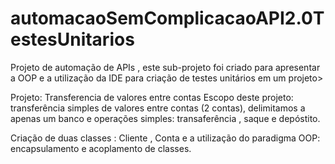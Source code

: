 # automacaoSemComplicacaoAPI2.0TestesUnitarios

Projeto de automação de APIs , este sub-projeto foi criado para apresentar a OOP e a utilização da IDE para criação de testes unitários em um projeto>

Projeto: Transferencia de valores entre contas
Escopo deste projeto: transferência simples de valores entre contas (2 contas), delimitamos a apenas um banco e operações simples: transaferência , saque e depóstito. 

Criação de duas classes : Cliente , Conta e a utilização do paradigma OOP: encapsulamento e acoplamento de classes.


